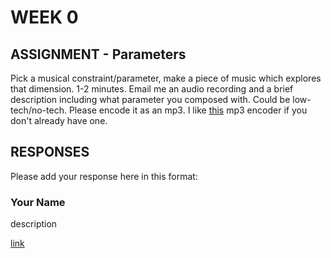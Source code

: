 # WEEK 0

## ASSIGNMENT - Parameters

Pick a musical constraint/parameter, make a piece of music which explores that dimension. 1-2 minutes. Email me an audio recording and a brief description including what parameter you composed with. Could be low-tech/no-tech. Please encode it as an mp3. I like [this](http://sourceforge.net/projects/xld/) mp3 encoder if you don't already have one.

## RESPONSES

Please add your response here in this format: 

### Your Name

description

[link](http://example.com)